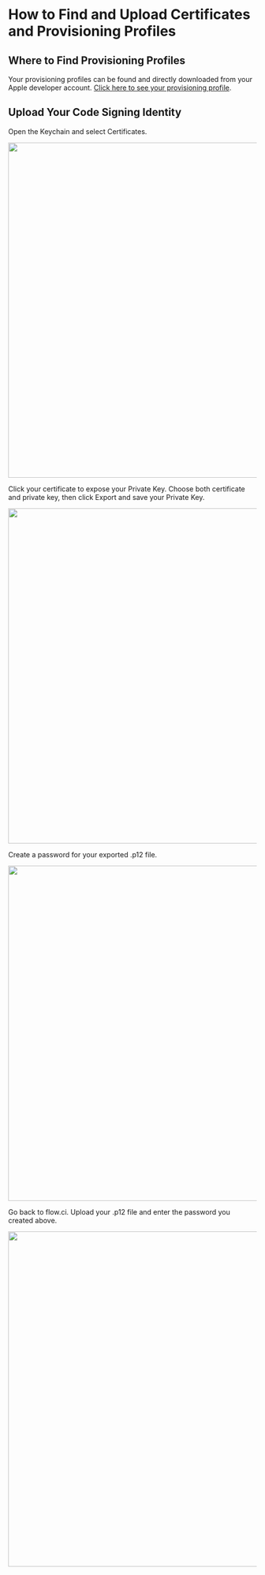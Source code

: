 # How to Find and Upload Certificates and Provisioning Profiles

## Where to Find Provisioning Profiles

Your provisioning profiles can be found and directly downloaded from your Apple developer account. [Click here to see your provisioning profile](https://developer.apple.com/account/ios/profile/profileList.action).


## Upload Your Code Signing Identity

Open the Keychain and select Certificates.

<img src="https://dn-shimo-image.qbox.me/wpME1XEV120bvt88/image.png!thumbnail" width=680>

Click your certificate to expose your Private Key. Choose both certificate and private key, then click Export and save your Private Key.

<img src="https://dn-shimo-image.qbox.me/Tu06O2H8Uu4alWhL/image.png!thumbnail" width=680>

Create a password for your exported .p12 file.

<img src="https://dn-shimo-image.qbox.me/GUKq1hpuUwYKt8RU/image.png!thumbnail" width=680>

Go back to flow.ci. Upload your .p12 file and enter the password you created above.

<img src="https://dn-shimo-image.qbox.me/RT0gCCiBhGIMXr1k/image.png!thumbnail" width=680>

